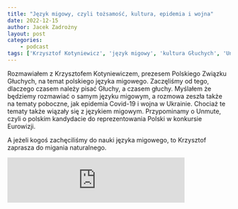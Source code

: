 ```yaml
---
title: "Język migowy, czyli tożsamość, kultura, epidemia i wojna"
date: 2022-12-15
author: Jacek Zadrożny
layout: post
categories:
    - podcast
tags: ['Krzysztof Kotyniewicz', 'język migowy', 'kultura Głuchych', 'Unmute']
---
```

Rozmawiałem z Krzysztofem Kotyniewiczem, prezesem Polskiego Związku Głuchych, na temat polskiego języka migowego. Zaczęliśmy od tego,  dlaczego czasem należy pisać Głuchy, a czasem głuchy. Myślałem że będziemy rozmawiać o samym języku migowym, a rozmowa zeszła także na tematy poboczne, jak epidemia Covid-19 i wojna w Ukrainie. Chociaż te tematy także wiązały się z językiem migowym. Przypominamy o Unmute, czyli o polskim kandydacie do reprezentowania Polski w konkursie Eurowizji.

A jeżeli kogoś zachęciliśmy do nauki języka migowego, to Krzysztof zaprasza do migania naturalnego.


<iframe src="https://anchor.fm/jaczad/embed/episodes/Jzyk-migowy--czyli-tosamo--kultura--epidemia-i-wojna-e1s9k5q" height="102px" width="400px" frameborder="0" scrolling="no"></iframe>
